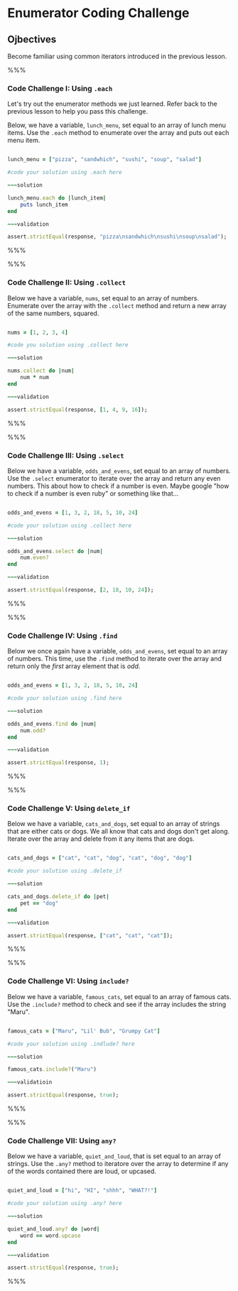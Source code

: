 # Enumerator Coding Challenge

## Ojbectives

Become familiar using common iterators introduced in the previous lesson.


%%%

### Code Challenge I: Using `.each`

Let's try out the enumerator methods we just learned. Refer back to the previous lesson to help you pass this challenge. 


Below, we have a variable, `lunch_menu`, set equal to an array of lunch menu items. Use the `.each` method to enumerate over the array and puts out each menu item. 

~~~ruby 

lunch_menu = ["pizza", "sandwhich", "sushi", "soup", "salad"]

#code your solution using .each here

~~~solution

lunch_menu.each do |lunch_item|
	puts lunch_item
end

~~~validation

assert.strictEqual(response, "pizza\nsandwhich\nsushi\nsoup\nsalad");

~~~

%%%

%%%

### Code Challenge II: Using `.collect`

Below we have a variable, `nums`, set equal to an array of numbers. Enumerate over the array with the `.collect` method and return a new array of the same numbers, squared. 

~~~ruby

nums = [1, 2, 3, 4]

#code you solution using .collect here

~~~solution 

nums.collect do |num|
	num * num
end

~~~validation

assert.strictEqual(response, [1, 4, 9, 16]);

~~~

%%%

%%%

### Code Challenge III: Using `.select`

Below we have a variable, `odds_and_evens`, set equal to an array of numbers. Use the `.select` enumerator to iterate over the array and return any even numbers. This about how to check if a number is even. Maybe google "how to check if a number is even ruby" or something like that...

~~~ruby

odds_and_evens = [1, 3, 2, 18, 5, 10, 24]

#code your solution using .collect here

~~~solution

odds_and_evens.select do |num|
	num.even?
end

~~~validation

assert.strictEqual(response, [2, 18, 10, 24]);

~~~

%%%

%%%

### Code Challenge IV: Using `.find`

Below we once again have a variable, `odds_and_evens`, set equal to an array of numbers. This time, use the `.find` method to iterate over the array and return only the *first* array element that is *odd*. 

~~~ruby

odds_and_evens = [1, 3, 2, 18, 5, 10, 24]

#code your solution using .find here

~~~solution

odds_and_evens.find do |num|
	num.odd?
end

~~~validation 

assert.strictEqual(response, 1);

~~~

%%%

%%%

### Code Challenge V: Using `delete_if`

Below we have a variable, `cats_and_dogs`, set equal to an array of strings that are either cats or dogs. We all know that cats and dogs don't get along. Iterate over the array and delete from it any items that are dogs. 

~~~ruby

cats_and_dogs = ["cat", "cat", "dog", "cat", "dog", "dog"]

#code your solution using .delete_if 

~~~solution

cats_and_dogs.delete_if do |pet|
	pet == "dog"
end

~~~validation

assert.strictEqual(response, ["cat", "cat", "cat"]);

~~~

%%%

%%%

### Code Challenge VI: Using `include?`

Below we have a variable, `famous_cats`, set equal to an array of famous cats. Use the `.include?` method to check and see if the array includes the string "Maru". 

~~~ruby

famous_cats = ["Maru", "Lil' Bub", "Grumpy Cat"]

#code your solution using .indlude? here

~~~solution

famous_cats.include?("Maru")

~~~validatioin

assert.strictEqual(response, true);

~~~

%%%

%%%

### Code Challenge VII: Using `any?`

Below we have a variable, `quiet_and_loud`, that is set equal to an array of strings. Use the `.any?` method to iteratore over the array to determine if any of the words contained there are loud, or upcased. 

~~~ruby

quiet_and_loud = ["hi", "HI", "shhh", "WHAT?!"]

#code your solution using .any? here

~~~solution 

quiet_and_loud.any? do |word|
	word == word.upcase
end

~~~validation

assert.strictEqual(response, true);

~~~

%%%

